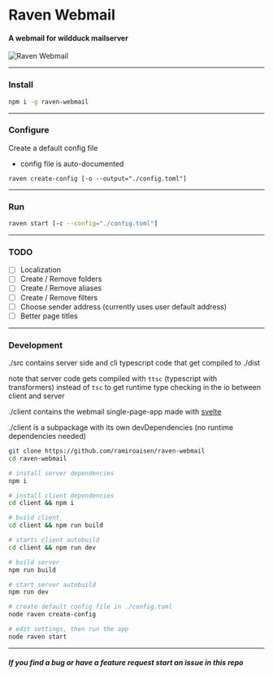 # Raven Webmail
#### A webmail for wildduck mailserver

![Raven Webmail](https://user-images.githubusercontent.com/132242/80524945-26ab8d00-8999-11ea-8d10-57087627f596.png)

---

### Install
```sh
npm i -g raven-webmail
```

---

### Configure
Create a default config file
- config file is auto-documented

```
raven create-config [-o --output="./config.toml"]
```

---

### Run
```sh
raven start [-c --config="./config.toml"]
```

---

### TODO
- [ ] Localization
- [ ] Create / Remove folders
- [ ] Create / Remove aliases
- [ ] Create / Remove filters
- [ ] Choose sender address (currently uses user default address)
- [ ] Better page titles

---

### Development
./src contains server side and cli typescript code that get compiled to ./dist

note that server code gets compiled with `ttsc` (typescript with transformers) instead of `tsc` to get runtime type checking in the io between client and server

./client contains the webmail single-page-app made with [svelte](https://svelte.dev)

./client is a subpackage with its own devDependencies (no runtime dependencies needed)
```sh
git clone https://github.com/ramiroaisen/raven-webmail
cd raven-webmail

# install server dependencies
npm i

# install client dependencies
cd client && npm i

# build client
cd client && npm run build

# starts client autobuild
cd client && npm run dev

# build server
npm run build

# start server autobuild
npm run dev

# create default config file in ./config.toml
node raven create-config

# edit settings, then run the app
node raven start
```
---

##### If you find a bug or have a feature request start an issue in this repo